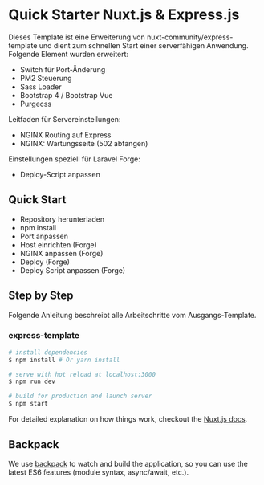 # Quick Starter Nuxt.js & Express.js
Dieses Template ist eine Erweiterung von nuxt-community/express-template
und dient zum schnellen Start einer serverfähigen Anwendung.
Folgende Element wurden erweitert:
 * Switch für Port-Änderung
 * PM2 Steuerung 
 * Sass Loader
 * Bootstrap 4 / Bootstrap Vue
 * Purgecss 
 
 Leitfaden für Servereinstellungen:
  * NGINX Routing auf Express
  * NGINX: Wartungsseite (502 abfangen)
  
Einstellungen speziell für Laravel Forge:
 * Deploy-Script anpassen 

## Quick Start
 * Repository herunterladen
 * npm install
 * Port anpassen
 * Host einrichten (Forge)
 * NGINX anpassen (Forge)
 * Deploy (Forge)
 * Deploy Script anpassen (Forge)

## Step by Step
Folgende Anleitung beschreibt alle Arbeitschritte vom Ausgangs-Template.

### express-template 
 


``` bash
# install dependencies
$ npm install # Or yarn install

# serve with hot reload at localhost:3000
$ npm run dev

# build for production and launch server
$ npm start
```

For detailed explanation on how things work, checkout the [Nuxt.js docs](https://github.com/nuxt/nuxt.js).

## Backpack

We use [backpack](https://github.com/palmerhq/backpack) to watch and build the application, so you can use the latest ES6 features (module syntax, async/await, etc.).
